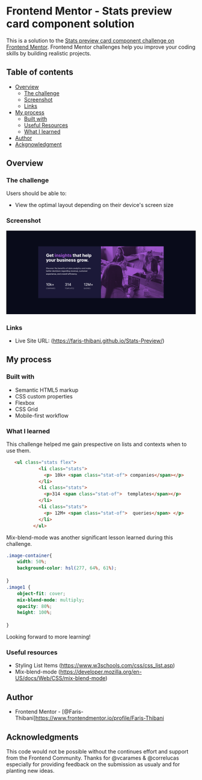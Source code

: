 # Frontend Mentor - Stats preview card component solution

This is a solution to the [Stats preview card component challenge on Frontend Mentor](https://www.frontendmentor.io/challenges/stats-preview-card-component-8JqbgoU62). Frontend Mentor challenges help you improve your coding skills by building realistic projects. 

## Table of contents

- [Overview](#overview)
  - [The challenge](#the-challenge)
  - [Screenshot](#screenshot)
  - [Links](#links)
- [My process](#my-process)
  - [Built with](#built-with)
  - [Useful Resources](#useful-resources)
  - [What I learned](#what-i-learned)
- [Author](#author)
- [Ackgnowledgment](#acknowledgments)


## Overview

### The challenge

Users should be able to:

- View the optimal layout depending on their device's screen size

### Screenshot

![](/images/screenshot.png)


### Links

- Live Site URL: (https://faris-thibani.github.io/Stats-Preview/)

## My process

### Built with

- Semantic HTML5 markup
- CSS custom properties
- Flexbox
- CSS Grid
- Mobile-first workflow

### What I learned




This challenge helped me gain prespective on lists and contexts when to use them. 
```html
   <ul class="stats flex">
            <li class="stats">
              <p> 10k+ <span class="stat-of"> companies</span></p>
            </li>
            <li class="stats">
              <p>314 <span class="stat-of">  templates</span></p>
            </li>
            <li class="stats">
              <p> 12M+ <span class="stat-of">  queries</span> </p>
            </li>
          </ul>
```
Mix-blend-mode was another significant lesson learned during this challenge. 

```css
.image-container{
    width: 50%;
    background-color: hsl(277, 64%, 61%);

}
.image1 {
    object-fit: cover;
    mix-blend-mode: multiply;
    opacity: 80%;
    height: 100%;
   
}
```

Looking forward to more learning! 


### Useful resources

- Styling List Items (https://www.w3schools.com/css/css_list.asp)
- Mix-blend-mode (https://developer.mozilla.org/en-US/docs/Web/CSS/mix-blend-mode)

## Author

- Frontend Mentor - [@Faris-Thibani]https://www.frontendmentor.io/profile/Faris-Thibani

## Acknowledgments

This code would not be possible without the continues effort and support from the Frontend Community. Thanks for @vcarames & @correlucas especially for providing feedback on the submission as usualy and for planting new ideas. 
